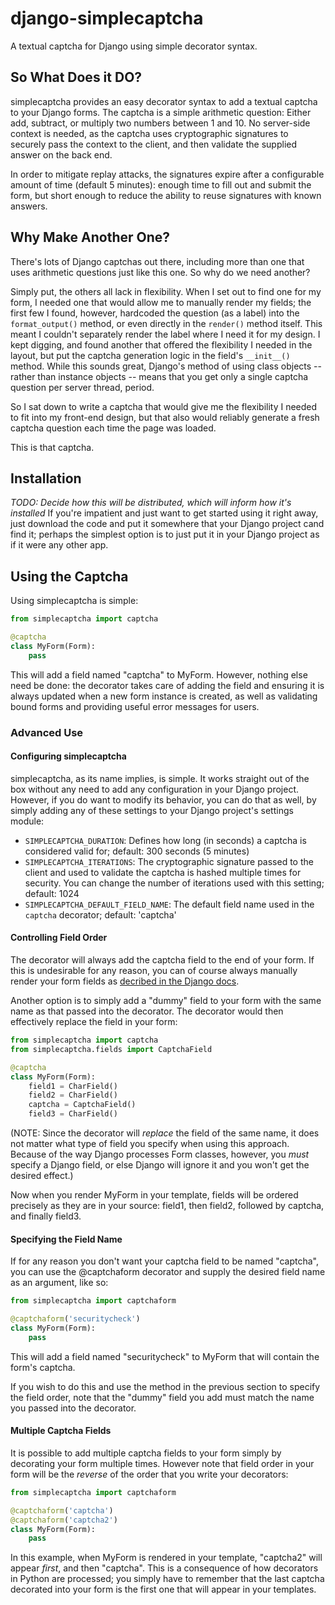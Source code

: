 # django-simplecaptcha

A textual captcha for Django using simple decorator syntax.

## So What Does it DO?

simplecaptcha provides an easy decorator syntax to add a textual captcha to your
Django forms. The captcha is a simple arithmetic question: Either add, subtract,
or multiply two numbers between 1 and 10. No server-side context is needed, as
the captcha uses cryptographic signatures to securely pass the context to the
client, and then validate the supplied answer on the back end.

In order to mitigate replay attacks, the signatures expire after a configurable
amount of time (default 5 minutes): enough time to fill out and submit the form,
but short enough to reduce the ability to reuse signatures with known answers.

## Why Make Another One?

There's lots of Django captchas out there, including more than one that uses
arithmetic questions just like this one. So why do we need another?

Simply put, the others all lack in flexibility. When I set out to find one for
my form, I needed one that would allow me to manually render my fields; the
first few I found, however, hardcoded the question (as a label) into the
`format_output()` method, or even directly in the `render()` method itself.
This meant I couldn't separately render the label where I need it for my design.
I kept digging, and found another that offered the flexibility I needed in the
layout, but put the captcha generation logic in the field's `__init__()` method.
While this sounds great, Django's method of using class objects -- rather than
instance objects -- means that you get only a single captcha question per
server thread, period.

So I sat down to write a captcha that would give me the flexibility I needed to
fit into my front-end design, but that also would reliably generate a fresh
captcha question each time the page was loaded.

This is that captcha.

## Installation

*TODO: Decide how this will be distributed, which will inform how it's installed*
If you're impatient and just want to get started using it right away, just
download the code and put it somewhere that your Django project cand find it;
perhaps the simplest option is to just put it in your Django project as if it
were any other app.

## Using the Captcha

Using simplecaptcha is simple:

```python
from simplecaptcha import captcha

@captcha
class MyForm(Form):
    pass
```

This will add a field named "captcha" to MyForm. However, nothing else need be
done: the decorator takes care of adding the field and ensuring it is always
updated when a new form instance is created, as well as validating bound forms
and providing useful error messages for users.

### Advanced Use

#### Configuring simplecaptcha

simplecaptcha, as its name implies, is simple. It works straight out of the box
without any need to add any configuration in your Django project. However, if
you do want to modify its behavior, you can do that as well, by simply adding
any of these settings to your Django project's settings module:

 * `SIMPLECAPTCHA_DURATION`: Defines how long (in seconds) a captcha is considered
   valid for; default: 300 seconds (5 minutes)
 * `SIMPLECAPTCHA_ITERATIONS`: The cryptographic signature passed to the client
   and used to validate the captcha is hashed multiple times for security. You
   can change the number of iterations used with this setting; default: 1024
 * `SIMPLECAPTCHA_DEFAULT_FIELD_NAME`: The default field name used in the `captcha`
   decorator; default: 'captcha'

#### Controlling Field Order

The decorator will always add the captcha field to the end of your form. If this
is undesirable for any reason, you can of course always manually render your form
fields as [decribed in the Django docs](https://docs.djangoproject.com/en/1.7/topics/forms/#rendering-fields-manually).

Another option is to simply add a "dummy" field to your form with the same name
as that passed into the decorator. The decorator would then effectively replace
the field in your form:

```python
from simplecaptcha import captcha
from simplecaptcha.fields import CaptchaField

@captcha
class MyForm(Form):
    field1 = CharField()
    field2 = CharField()
    captcha = CaptchaField()
    field3 = CharField()
```

(NOTE: Since the decorator will *replace* the field of the same name, it does not
matter what type of field you specify when using this approach. Because of the way
Django processes Form classes, however, you *must* specify a Django field, or else
Django will ignore it and you won't get the desired effect.)

Now when you render MyForm in your template, fields will be ordered precisely as
they are in your source: field1, then field2, followed by captcha, and finally
field3.

#### Specifying the Field Name

If for any reason you don't want your captcha field to be named "captcha", you
can use the @captchaform decorator and supply the desired field name as an
argument, like so:

```python
from simplecaptcha import captchaform

@captchaform('securitycheck')
class MyForm(Form):
    pass
```

This will add a field named "securitycheck" to MyForm that will contain the
form's captcha.

If you wish to do this and use the method in the previous section to specify the
field order, note that the "dummy" field you add must match the name you passed
into the decorator.

#### Multiple Captcha Fields

It is possible to add multiple captcha fields to your form simply by decorating
your form multiple times. However note that field order in your form will be the
*reverse* of the order that you write your decorators:

```python
from simplecaptcha import captchaform

@captchaform('captcha')
@captchaform('captcha2')
class MyForm(Form):
    pass
```

In this example, when MyForm is rendered in your template, "captcha2" will appear
*first*, and then "captcha". This is a consequence of how decorators in Python are
processed; you simply have to remember that the last captcha decorated into your
form is the first one that will appear in your templates.

